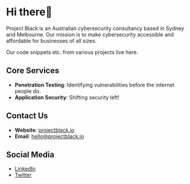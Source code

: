 # Hi there👋

Project Black is an Australian cybersecurity consultancy based in Sydney and Melbourne. Our mission is to make cybersecurity accessible and affordable for businesses of all sizes.

Our code snippets etc. from various projects live here.

## Core Services

- **Penetration Testing**: Identifying vulnerabilities before the internet people do.
- **Application Security**: Shifting security left!

## Contact Us

- **Website**: [projectblack.io](https://projectblack.io)
- **Email**: [hello@projectblack.io](mailto:hello@projectblack.io)

## Social Media

- [LinkedIn](https://www.linkedin.com/company/project-black-security-services)
- [Twitter](https://twitter.com/projectblack)